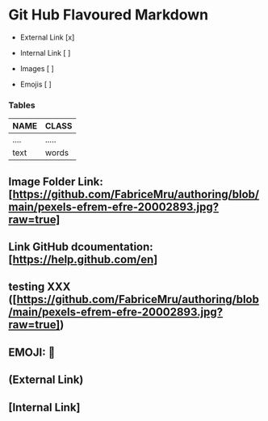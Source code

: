 # **Git Hub Flavoured Markdown**

- External Link [x]

- Internal Link [ ]

- Images [ ]

- Emojis [ ]


### Tables

| NAME | CLASS |
| ---- | ----- |
| .... | ..... | 
| text | words |

## Image Folder Link: [https://github.com/FabriceMru/authoring/blob/main/pexels-efrem-efre-20002893.jpg?raw=true]
## Link GitHub dcoumentation: [https://help.github.com/en]

## testing XXX ([https://github.com/FabriceMru/authoring/blob/main/pexels-efrem-efre-20002893.jpg?raw=true])

## EMOJI: 🤪

## (External Link)

## [Internal Link]
